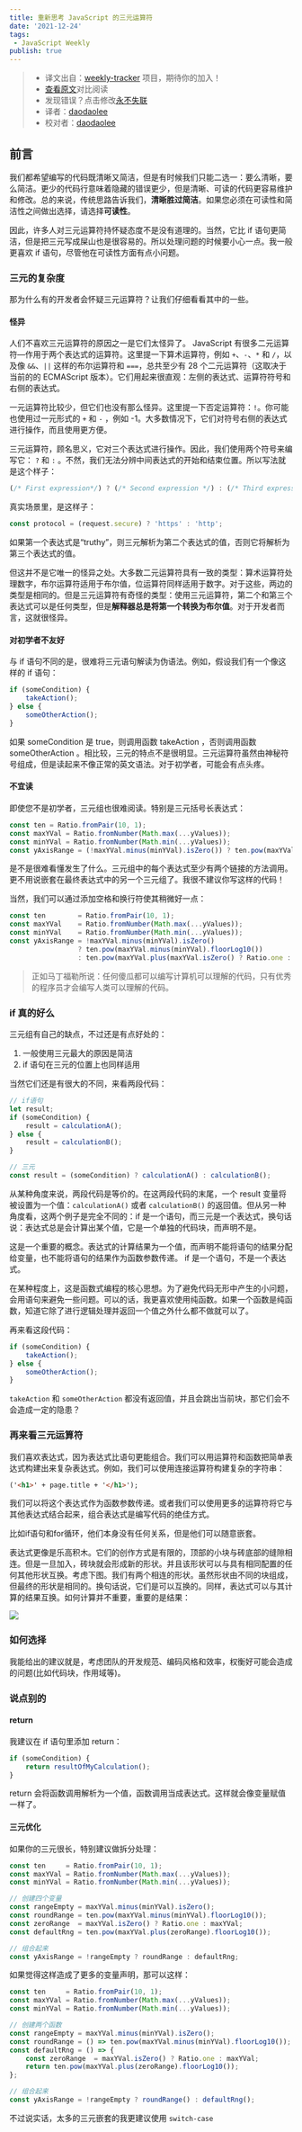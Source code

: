 ```yaml
---
title: 重新思考 JavaScript 的三元运算符
date: '2021-12-24'
tags:
 - JavaScript Weekly
publish: true
---
```

> * 译文出自：[weekly-tracker](https://github.com/FEDarling/weekly-tracker) 项目，期待你的加入！
> * [查看原文](https://jrsinclair.com/articles/2021/rethinking-the-javascript-ternary-operator/)对比阅读
> * 发现错误？点击修改[永不失联](https://github.com/FEDarling/weekly-tracker/blob/main/weeklys/javascript_weekly/570/ternary.md)
> * 译者：[daodaolee](https://github.com/daodaolee)
> * 校对者：[daodaolee](https://github.com/daodaolee)

## 前言

我们都希望编写的代码既清晰又简洁，但是有时候我们只能二选一：要么清晰，要么简洁。更少的代码行意味着隐藏的错误更少，但是清晰、可读的代码更容易维护和修改。总的来说，传统思路告诉我们，**清晰胜过简洁**。如果您必须在可读性和简洁性之间做出选择，请选择**可读性**。

因此，许多人对三元运算符持怀疑态度不是没有道理的。当然，它比 if 语句更简洁，但是把三元写成屎山也是很容易的。所以处理问题的时候要小心一点。我一般更喜欢 if 语句，尽管他在可读性方面有点小问题。

### 三元的复杂度

那为什么有的开发者会怀疑三元运算符？让我们仔细看看其中的一些。

#### 怪异

人们不喜欢三元运算符的原因之一是它们太怪异了。 JavaScript 有很多二元运算符—作用于两个表达式的运算符。这里提一下算术运算符，例如  `+`、`-`、`*`  和  `/`，以及像  `&&`、`||` 这样的布尔运算符和  `===`，总共至少有 28 个二元运算符（这取决于当前的的 ECMAScript 版本）。它们用起来很直观：左侧的表达式、运算符符号和右侧的表达式。

一元运算符比较少，但它们也没有那么怪异。这里提一下否定运算符：`!`。你可能也使用过一元形式的 `+` 和 `-` ，例如 -1。大多数情况下，它们对符号右侧的表达式进行操作，而且使用更方便。

三元运算符，顾名思义，它对三个表达式进行操作。因此，我们使用两个符号来编写它： `?`  和  `:` 。不然，我们无法分辨中间表达式的开始和结束位置。所以写法就是这个样子：

```js
(/* First expression*/) ? (/* Second expression */) : (/* Third expression */)
```

真实场景里，是这样子：

```js
const protocol = (request.secure) ? 'https' : 'http';
```

如果第一个表达式是“truthy”，则三元解析为第二个表达式的值，否则它将解析为第三个表达式的值。

但这并不是它唯一的怪异之处。大多数二元运算符具有一致的类型：算术运算符处理数字，布尔运算符适用于布尔值，位运算符同样适用于数字。对于这些，两边的类型是相同的。但是三元运算符有奇怪的类型：使用三元运算符，第二个和第三个表达式可以是任何类型，但是**解释器总是将第一个转换为布尔值**。对于开发者而言，这就很怪异。

#### 对初学者不友好

与 if 语句不同的是，很难将三元语句解读为伪语法。例如，假设我们有一个像这样的 if 语句：

```js
if (someCondition) {
    takeAction();
} else {
    someOtherAction();
}
```

如果 someCondition 是 true，则调用函数 takeAction ，否则调用函数 someOtherAction 。相比较，三元的特点不是很明显。三元运算符虽然由神秘符号组成，但是读起来不像正常的英文语法。对于初学者，可能会有点头疼。

#### 不宜读

即使您不是初学者，三元组也很难阅读。特别是三元括号长表达式：

```js
const ten = Ratio.fromPair(10, 1);
const maxYVal = Ratio.fromNumber(Math.max(...yValues));
const minYVal = Ratio.fromNumber(Math.min(...yValues));
const yAxisRange = (!maxYVal.minus(minYVal).isZero()) ? ten.pow(maxYVal.minus(minYVal).floorLog10()) : ten.pow(maxYVal.plus(maxYVal.isZero() ? Ratio.one : maxYVal).floorLog10());
```

是不是很难看懂发生了什么。三元组中的每个表达式至少有两个链接的方法调用。更不用说嵌套在最终表达式中的另一个三元组了。我很不建议你写这样的代码！

当然，我们可以通过添加空格和换行符使其稍微好一点：

```js
const ten        = Ratio.fromPair(10, 1);
const maxYVal    = Ratio.fromNumber(Math.max(...yValues));
const minYVal    = Ratio.fromNumber(Math.min(...yValues));
const yAxisRange = !maxYVal.minus(minYVal).isZero()
                 ? ten.pow(maxYVal.minus(minYVal).floorLog10())
                 : ten.pow(maxYVal.plus(maxYVal.isZero() ? Ratio.one : maxYVal).floorLog10());
```

> 正如马丁福勒所说：任何傻瓜都可以编写计算机可以理解的代码，只有优秀的程序员才会编写人类可以理解的代码。 

### if 真的好么

三元组有自己的缺点，不过还是有点好处的：

1. 一般使用三元最大的原因是简洁
2. if 语句在三元的位置上也同样适用

当然它们还是有很大的不同，来看两段代码：

```js
// if语句
let result;
if (someCondition) {
    result = calculationA();
} else {
    result = calculationB();
}

// 三元
const result = (someCondition) ? calculationA() : calculationB();
```

从某种角度来说，两段代码是等价的。在这两段代码的末尾，一个 result 变量将被设置为一个值：`calculationA()` 或者 `calculationB()` 的返回值。但从另一种角度看，这两个例子是完全不同的：if 是一个语句，而三元是一个表达式，换句话说：表达式总是会计算出某个值，它是一个单独的代码块，而声明不是。

这是一个重要的概念。表达式的计算结果为一个值，而声明不能将语句的结果分配给变量，也不能将语句的结果作为函数参数传递。 if 是一个语句，不是一个表达式。

在某种程度上，这是函数式编程的核心思想。为了避免代码无形中产生的小问题，会用语句来避免一些问题。可以的话，我更喜欢使用纯函数。如果一个函数是纯函数，知道它除了进行逻辑处理并返回一个值之外什么都不做就可以了。

再来看这段代码：

```js
if (someCondition) {
    takeAction();
} else {
    someOtherAction();
}
```

`takeAction` 和 `someOtherAction` 都没有返回值，并且会跳出当前块，那它们会不会造成一定的隐患？

### 再来看三元运算符

我们喜欢表达式，因为表达式比语句更能组合。我们可以用运算符和函数把简单表达式构建出来复杂表达式。例如，我们可以使用连接运算符构建复杂的字符串：

```html
('<h1>' + page.title + '</h1>');
```

我们可以将这个表达式作为函数参数传递。或者我们可以使用更多的运算符将它与其他表达式结合起来，组合表达式是编写代码的绝佳方式。

比如if语句和for循环，他们本身没有任何关系，但是他们可以随意嵌套。

表达式更像是乐高积木。它们的创作方式是有限的，顶部的小块与砖底部的缝隙相连。但是一旦加入，砖块就会形成新的形状。并且该形状可以与具有相同配置的任何其他形状互换。考虑下图。我们有两个相连的形状。虽然形状由不同的块组成，但最终的形状是相同的。换句话说，它们是可以互换的。同样，表达式可以与其计算的结果互换。如何计算并不重要，重要的是结果：

![](https://cdn.jsdelivr.net/gh/daodaolee/photobed@main/img/20220105163223.png)

### 如何选择

我能给出的建议就是，考虑团队的开发规范、编码风格和效率，权衡好可能会造成的问题(比如代码块，作用域等)。

### 说点别的

#### return

我建议在 if 语句里添加 return：

```js
if (someCondition) {
    return resultOfMyCalculation();
}
```

return 会将函数调用解析为一个值，函数调用当成表达式。这样就会像变量赋值一样了。

#### 三元优化

如果你的三元很长，特别建议做拆分处理：

```js
const ten     = Ratio.fromPair(10, 1);
const maxYVal = Ratio.fromNumber(Math.max(...yValues));
const minYVal = Ratio.fromNumber(Math.min(...yValues));

// 创建四个变量
const rangeEmpty = maxYVal.minus(minYVal).isZero();
const roundRange = ten.pow(maxYVal.minus(minYVal).floorLog10());
const zeroRange  = maxYVal.isZero() ? Ratio.one : maxYVal;
const defaultRng = ten.pow(maxYVal.plus(zeroRange).floorLog10());

// 组合起来
const yAxisRange = !rangeEmpty ? roundRange : defaultRng;
```

如果觉得这样造成了更多的变量声明，那可以这样：

```js
const ten     = Ratio.fromPair(10, 1);
const maxYVal = Ratio.fromNumber(Math.max(...yValues));
const minYVal = Ratio.fromNumber(Math.min(...yValues));

// 创建两个函数
const rangeEmpty = maxYVal.minus(minYVal).isZero();
const roundRange = () => ten.pow(maxYVal.minus(minYVal).floorLog10());
const defaultRng = () => {
    const zeroRange  = maxYVal.isZero() ? Ratio.one : maxYVal;
    return ten.pow(maxYVal.plus(zeroRange).floorLog10());
};

// 组合起来
const yAxisRange = !rangeEmpty ? roundRange() : defaultRng();
```

不过说实话，太多的三元嵌套的我更建议使用 `switch-case`
